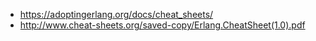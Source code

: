 - https://adoptingerlang.org/docs/cheat_sheets/
- http://www.cheat-sheets.org/saved-copy/Erlang.CheatSheet(1.0).pdf
